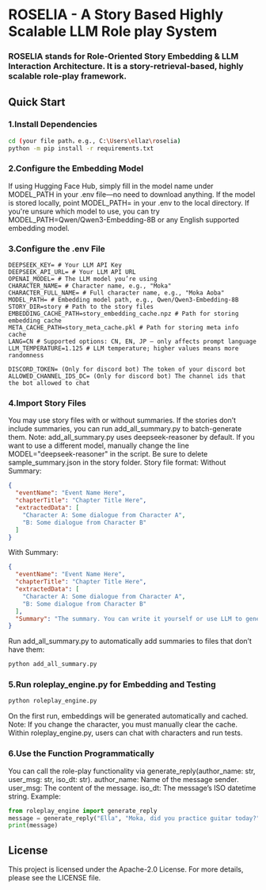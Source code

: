 # ROSELIA - A Story Based Highly Scalable LLM Role play System
### ROSELIA stands for Role-Oriented Story Embedding &amp; LLM Interaction Architecture. It is a story-retrieval-based, highly scalable role-play framework.
## Quick Start

### 1.Install Dependencies
```bash
cd (your file path，e.g., C:\Users\ellaz\roselia)
python -m pip install -r requirements.txt
```
### 2.Configure the Embedding Model
If using Hugging Face Hub, simply fill in the model name under MODEL_PATH in your .env file—no need to download anything.
If the model is stored locally, point MODEL_PATH= in your .env to the local directory.
If you're unsure which model to use, you can try MODEL_PATH=Qwen/Qwen3-Embedding-8B or any English supported embedding model. 

### 3.Configure the .env File
```
DEEPSEEK_KEY= # Your LLM API Key
DEEPSEEK_API_URL= # Your LLM API URL
OPENAI_MODEL= # The LLM model you’re using
CHARACTER_NAME= # Character name, e.g., "Moka"
CHARACTER_FULL_NAME= # Full character name, e.g., "Moka Aoba"
MODEL_PATH= # Embedding model path, e.g., Qwen/Qwen3-Embedding-8B
STORY_DIR=story # Path to the story files
EMBEDDING_CACHE_PATH=story_embedding_cache.npz # Path for storing embedding cache
META_CACHE_PATH=story_meta_cache.pkl # Path for storing meta info cache
LANG=CN # Supported options: CN, EN, JP — only affects prompt language
LLM_TEMPERATURE=1.125 # LLM temperature; higher values means more randomness

DISCORD_TOKEN= (Only for discord bot) The token of your discord bot
ALLOWED_CHANNEL_IDS_DC= (Only for discord bot) The channel ids that the bot allowed to chat
```

### 4.Import Story Files
You may use story files with or without summaries.
If the stories don’t include summaries, you can run add_all_summary.py to batch-generate them.
Note: add_all_summary.py uses deepseek-reasoner by default. If you want to use a different model, manually change the line MODEL="deepseek-reasoner" in the script.
Be sure to delete sample_summary.json in the story folder.
Story file format:
Without Summary:
```json
{
  "eventName": "Event Name Here",
  "chapterTitle": "Chapter Title Here",
  "extractedData": [
    "Character A: Some dialogue from Character A",
    "B: Some dialogue from Character B"
  ]
}
```
With Summary:
```json
{
  "eventName": "Event Name Here",
  "chapterTitle": "Chapter Title Here",
  "extractedData": [
    "Character A: Some dialogue from Character A",
    "B: Some dialogue from Character B"
  ],
  "Summary": "The summary. You can write it yourself or use LLM to generate it."
}
```
Run add_all_summary.py to automatically add summaries to files that don’t have them:
```bash
python add_all_summary.py
```

### 5.Run roleplay_engine.py for Embedding and Testing
```bash
python roleplay_engine.py
```
On the first run, embeddings will be generated automatically and cached.
Note: If you change the character, you must manually clear the cache.
Within roleplay_engine.py, users can chat with characters and run tests.

### 6.Use the Function Programmatically
You can call the role-play functionality via generate_reply(author_name: str, user_msg: str, iso_dt: str).
author_name: Name of the message sender.
user_msg: The content of the message.
iso_dt: The message’s ISO datetime string.
Example:
```python
from roleplay_engine import generate_reply
message = generate_reply("Ella", "Moka, did you practice guitar today?", "2025-06-16T11:45:14-07:00")
print(message)
```

## License
This project is licensed under the Apache-2.0 License. For more details, please see the LICENSE file.
